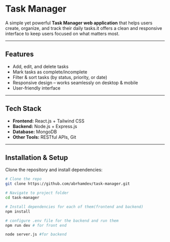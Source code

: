 # Task Manager

A simple yet powerful **Task Manager web application** that helps users create, organize, and track their daily tasks.it offers a clean and responsive interface to keep users focused on what matters most.  

---

## Features
-  Add, edit, and delete tasks  
-  Mark tasks as complete/incomplete  
-  Filter & sort tasks (by status, priority, or date)  
-  Responsive design – works seamlessly on desktop & mobile  
-  User-friendly interface  

---

## Tech Stack
- **Frontend:** React.js + Tailwind CSS  
- **Backend:** Node.js + Express.js  
- **Database:** MongoDB  
- **Other Tools:** RESTful APIs, Git  

---

## Installation & Setup

Clone the repository and install dependencies:

```bash
# Clone the repo
git clone https://github.com/abrhamdev/task-manager.git

# Navigate to project folder
cd task-manager

# Install dependencies for each of them(frontend and backend)
npm install

# configure .env file for the backend and run them
npm run dev # for front end

node server.js #for backend
